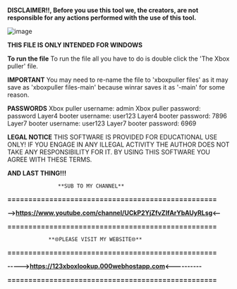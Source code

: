 **DISCLAIMER!!, Before you use this tool we, the creators, are not responsible for any actions performed with the use of this tool.**

![image](https://user-images.githubusercontent.com/117538886/206945592-5c56d490-4544-4228-b7e5-ef964ad5f87b.jpg)

**THIS FILE IS ONLY INTENDED FOR WINDOWS**

**To run the file**
To run the file all you have to do is double click the 'The Xbox puller' file.


**IMPORTANT**
You may need to re-name the file to 'xboxpuller files' as it may save as 'xboxpuller files-main' because winrar saves it as '-main' for some reason.


**PASSWORDS**
Xbox puller username: admin
Xbox puller password: password
Layer4 booter username: user123
Layer4 booter password: 7896
Layer7 booter username: user123
Layer7 booter password: 6969


**LEGAL NOTICE**
THIS SOFTWARE IS PROVIDED FOR EDUCATIONAL USE ONLY! IF YOU ENGAGE IN ANY ILLEGAL ACTIVITY THE AUTHOR DOES NOT TAKE ANY RESPONSIBILITY FOR IT. BY USING THIS SOFTWARE YOU AGREE WITH THESE TERMS.


**AND LAST THING!!!**


                    **SUB TO MY CHANNEL**
**==================================================**

**-->https://www.youtube.com/channel/UCkP2YjZfvZIfArYbAUyRLsg<--**

**==================================================**

                 **🌐PLEASE VISIT MY WEBSITE🌐**
**==================================================**

**----->https://123xboxlookup.000webhostapp.com<----------**

**==================================================**
